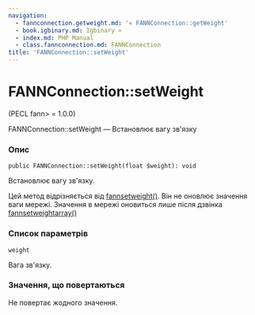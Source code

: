 ```yaml
---
navigation:
  - fannconnection.getweight.md: '« FANNConnection::getWeight'
  - book.igbinary.md: Igbinary »
  - index.md: PHP Manual
  - class.fannconnection.md: FANNConnection
title: 'FANNConnection::setWeight'
---
```

# FANNConnection::setWeight

(PECL fann> = 1.0.0)

FANNConnection::setWeight — Встановлює вагу зв'язку

### Опис

```methodsynopsis
public FANNConnection::setWeight(float $weight): void
```

Встановлює вагу зв'язку.

Цей метод відрізняється від [fannsetweight()](function.fann-set-weight.md). Він не оновлює значення ваги мережі. Значення в мережі оновиться лише після дзвінка [fannsetweightarray()](function.fann-set-weight-array.md)

### Список параметрів

`weight`

Вага зв'язку.

### Значення, що повертаються

Не повертає жодного значення.
